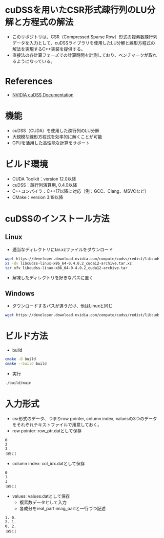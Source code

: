 # cuDSSを用いたCSR形式疎行列のLU分解と方程式の解法
- このリポジトリは、CSR（Compressed Sparse Row）形式の複素数疎行列データを入力として、cuDSSライブラリを使用したLU分解と線形方程式の解法を実現するC++実装を提供する。
- 直接法の各計算フェーズでの計算時間を計測しており、ベンチマークが取れるようになっている。

# References
- [NVIDIA cuDSS Documentation](https://docs.nvidia.com/cuda/cudss/index.html)

# 機能
- cuDSS（CUDA）を使用した疎行列のLU分解
- 大規模な線形方程式を効率的に解くことが可能
- GPUを活用した高性能な計算をサポート

# ビルド環境
- CUDA Toolkit：version 12.0以降
- cuDSS：疎行列演算用, 0.4.0以降
- C++コンパイラ：C++17以降に対応（例：GCC、Clang、MSVCなど）
- CMake：version 3.19以降

# cuDSSのインストール方法
## Linux
- 適当なディレクトリにtar.xzファイルをダウンロード
```bash
wget https://developer.download.nvidia.com/compute/cudss/redist/libcudss/linux-x86_64/libcudss-linux-x86_64-0.4.0.2_cuda12-archive.tar.xz
xz -dv libcudss-linux-x86_64-0.4.0.2_cuda12-archive.tar.xz
tar xfv libcudss-linux-x86_64-0.4.0.2_cuda12-archive.tar
```
- 解凍したディレクトリを好きなパスに置く

## Windows
- ダウンロードするパスが違うだけ、他はLinuxと同じ
```bash
wget https://developer.download.nvidia.com/compute/cudss/redist/libcudss/windows-x86_64/libcudss-windows-x86_64-0.4.0.2_cuda12-archive.zip
```

# ビルド方法
- build
```bash
cmake -B build
cmake --build build
```
- 実行
```bash
./build/main
```

# 入力形式
- csr形式のデータ、つまりrow pointer, column index, valuesの3つのデータをそれぞれテキストファイルで用意しておく。
- row pointer: row_ptr.datとして保存
```dat
0
2
3
(続く)
```

- column index: col_idx.datとして保存
```dat
0
1
1
(続く)
```

- values: values.datとして保存
    - 複素数データとして入力
    - 各成分をreal_part imag_partと一行づつ記述
```dat
1. 0.
2. 1.
0. 2.
(続く)
```

